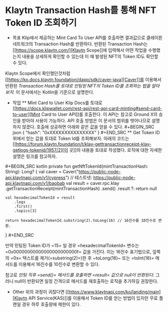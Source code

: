 # Klaytn Transaction Hash를 통해 NFT Token ID 조회하기


* 목표
Klip에서 제공하는 Mint Card To User API를 호출하면 결과값으로 클레이튼 네트워크의 Transaction Hash를 반환하다. 반환된 Transaction Hash는 [[https://scope.klaytn.com/][Klaytn Scope]]에 입력해서 어떤 작업을 수행했는지 내용을 상세하게 확인할 수 있는데 이 때 발생된 NFT의 Token ID도 확인할 수 있다.

Klaytn Scope에서 확인했던것처럼 [[https://ko.docs.klaytn.foundation/dapp/sdk/caver-java][Caver]]를 이용해서 반환된 *Transaction Hash를 토대로 민팅된 NFT의 Token ID를 조회하는 법을 알아보자.* 이 문서에서는 Kotlin을 기준으로 설명한다.

* 작업
** Mint Card to User
Klip Docs를 토대로 [[https://docs.klipwallet.com/rest-api/rest-api-card-minting#send-card-to-user][Mint Card to User API]]를 호출한다. 이 API는 참고로 Ground X의 승인을 받아야 사용이 가능하다. API 호출 방법은 이 문서의 범위를 벗어나므로 설명하지 않겠다. 호출에 성공하면 아래와 같은 값을 얻을 수 있다.
#+BEGIN_SRC json
{
  "hash": "0xXXXXXXXXXXXXXXX"
}
#+END_SRC
** Get Token ID
위에서 얻는 값을 토대로 Token Id를 조회해보자. 아래의 코드는 [[https://forum.klaytn.foundation/t/klay-gettransactionreceipt-klay-getlogs-tokenid/1957/2][이 곳]]의 내용을 토대로 작성했다. 로직에 대한 자세한 설명은 링크를 참고하자.

#+BEGIN_SRC kotlin
private fun getNftTokenId(mintTransactionHash: String): Long? {
    val caver = Caver("https://public-node-api.klaytnapi.com/v1/cypress") // 테스트넷: https://public-node-api.klaytnapi.com/v1/baobab
    val result = caver.rpc.klay
        .getTransactionReceipt(mintTransactionHash)
        .send()
        .result ?: return null

    val hexadecimalTokenId = result
        .logs
        .first()
        .topics[3]

    return hexadecimalTokenId.substring(2).toLong(16) // 16진수를 10진수로 변환.
}
#+END_SRC

만약 민팅된 Token ID가 =15= 일 경우 =hexadecimalTokenId= 변수는 =0x00000000000000000000000f= 값을 가진다. 이는 16진수 표기법으로, 앞쪽의 =0x= 텍스트를 제거(=substring(2)=)한 후 ~toLong(16)~ 또는 =toInt(16)= 메서드를 이용해서 16진수를 10진수로 변환할 수 있다.

참고로 *민팅 직후 =send()= 메서드를 호출하면 =result= 값으로 null이 반환된다.* 그러니 null이 반환되면 일정 간격으로 메서드를 재호출하는 로직을 추가하길 권장한다.

* Other
위의 과정이 귀찮다면 [[https://www.klaytnapi.com/ko/landing/main][Klaytn API Service(KAS)]]를 이용해서 Token ID를 얻는 방법이 있지만 무료 플랜일 경우 하루 호출량에 제한이 있다.

